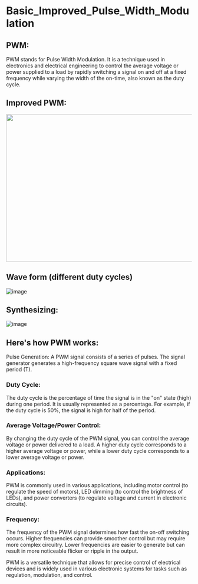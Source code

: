 # Basic_Improved_Pulse_Width_Modulation
## PWM:
PWM stands for Pulse Width Modulation. It is a technique used in electronics and electrical engineering to control the average voltage or power supplied to a load by rapidly switching a signal on and off at a fixed frequency while varying the width of the on-time, also known as the duty cycle.
## Improved PWM:
<p align="center">
  <img width="600" height="400" src="https://github.com/Mohamedfares10/Basic_Improved_Pulse_Width_Modulation/assets/132834702/aa93b7f7-d2bd-4d7d-839c-0a6b5ed1341b">
</p>

## Wave form (different duty cycles)
![image](https://github.com/Mohamedfares10/2_Sequance_Detector_Checker/assets/132834702/e8f39652-063d-449b-b368-ada36b10a3d2)

## Synthesizing:
![image](https://github.com/Mohamedfares10/2_Sequance_Detector_Checker/assets/132834702/342f1d53-d62f-4787-8bdd-53c20a714f9b)

## Here's how PWM works:

Pulse Generation: A PWM signal consists of a series of pulses. The signal generator generates a high-frequency square wave signal with a fixed period (T).

### Duty Cycle:
The duty cycle is the percentage of time the signal is in the "on" state (high) during one period. It is usually represented as a percentage. For example, if the duty cycle is 50%, the signal is high for half of the period.

### Average Voltage/Power Control:
By changing the duty cycle of the PWM signal, you can control the average voltage or power delivered to a load. A higher duty cycle corresponds to a higher average voltage or power, while a lower duty cycle corresponds to a lower average voltage or power.

### Applications:
PWM is commonly used in various applications, including motor control (to regulate the speed of motors), LED dimming (to control the brightness of LEDs), and power converters (to regulate voltage and current in electronic circuits).

### Frequency:
The frequency of the PWM signal determines how fast the on-off switching occurs. Higher frequencies can provide smoother control but may require more complex circuitry. Lower frequencies are easier to generate but can result in more noticeable flicker or ripple in the output.

PWM is a versatile technique that allows for precise control of electrical devices and is widely used in various electronic systems for tasks such as regulation, modulation, and control.
